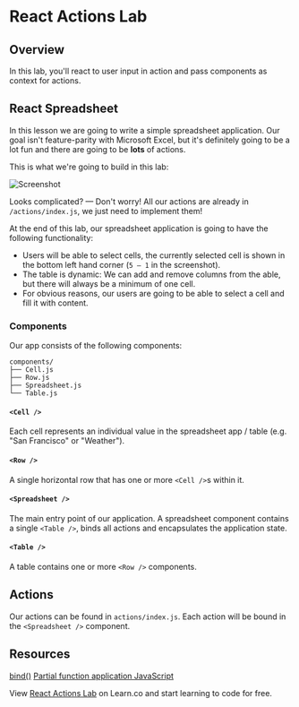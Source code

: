 # React Actions Lab

## Overview

In this lab, you'll react to user input in action and pass components as context for actions. 

## React Spreadsheet

In this lesson we are going to write a simple spreadsheet application. Our goal isn't feature-parity with Microsoft Excel, but it's definitely going to be a lot fun and there are going to be **lots** of actions.

This is what we're going to build in this lab:

![Screenshot](https://s3.amazonaws.com/learn-verified/react-actions-lab-screenshot.png)

Looks complicated? — Don't worry! All our actions are already in `/actions/index.js`, we just need to implement them!

At the end of this lab, our spreadsheet application is going to have the following functionality:

* Users will be able to select cells, the currently selected cell is shown in the bottom left hand corner (`5 — 1` in the screenshot).
* The table is dynamic: We can add and remove columns from the able, but there will always be a minimum of one cell.
* For obvious reasons, our users are going to be able to select a cell and fill it with content.

### Components

Our app consists of the following components:

```
components/
├── Cell.js
├── Row.js
├── Spreadsheet.js
└── Table.js
```

#### `<Cell />`

Each cell represents an individual value in the spreadsheet app / table (e.g. "San Francisco" or "Weather").

#### `<Row />`

A single horizontal row that has one or more `<Cell />`s within it.

#### `<Spreadsheet />`

The main entry point of our application. A spreadsheet component contains a single `<Table />`, binds all actions and encapsulates the application state.

#### `<Table />`

A table contains one or more `<Row />` components.

## Actions

Our actions can be found in `actions/index.js`. Each action will be bound in the `<Spreadsheet />` component.

## Resources

[bind()](https://developer.mozilla.org/en-US/docs/Web/JavaScript/Reference/Global_Objects/Function/bind)
[Partial function application JavaScript](https://passy.svbtle.com/partial-application-in-javascript-using-bind)

<p class='util--hide'>View <a href='https://learn.co/lessons/react-actions-lab'>React Actions Lab</a> on Learn.co and start learning to code for free.</p>
